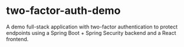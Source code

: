 # two-factor-auth-demo
A demo full-stack application with two-factor authentication to protect endpoints using a Spring Boot + Spring Security backend and a React frontend.
